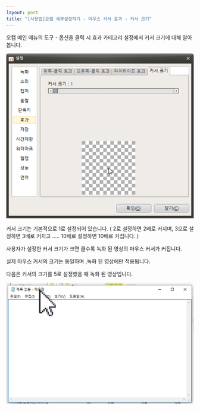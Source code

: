 ```yaml
---
layout: post
title: "[사용법]오캠 세부설정하기 - 마우스 커서 효과 - 커서 크기"
---
```


오캠 메인 메뉴의 도구 - 옵션을 클릭 시 효과 카테고리 설정에서 커서 크기에 대해 알아봅니다.

![](/images/tutorial_20_img_1.png)

커서 크기는 기본적으로 1로 설정되어 있습니다. ( 2로 설정하면 2배로 커지며, 3으로 설정하면 3배로 커지고 ..... 10배로 설정하면
10배로 커집니다. )

사용자가 설정한 커서 크기가 크면 클수록 녹화 된 영상의 마우스 커서가 커집니다.

실제 마우스 커서의 크기는 동일하며 ,녹화 된 영상에만 적용됩니다.

다음은 커서의 크기를 5로 설정했을 때 녹화 된 영상입니다.

![](/images/tutorial_20_img_2.gif)

